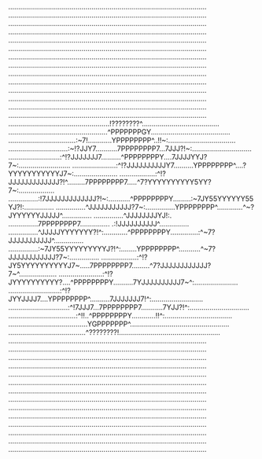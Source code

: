 
....................................................................................................
....................................................................................................
....................................................................................................
....................................................................................................
....................................................................................................
....................................................................................................
....................................................................................................
....................................................................................................
....................................................................................................
....................................................................................................
....................................................................................................
....................................................................................................
....................................................................................................
....................................................................................................
...................................................!????????^.......................................
..................................................^PPPPPPPGY........................................
..................................:~7!............YPPPPPPPP^..!!~:..................................
..............................:~!?JJY7...........7PPPPPPPP7...7JJJ?!~:..............................
..........................:^!?JJJJJJJ7..........^PPPPPPPPY....7JJJJYYJ?7~:..........................
......................:^!?JJJJJJJJJJY7..........YPPPPPPPP^....?YYYYYYYYYYYJ7~:......................
..................:^!?JJJJJJJJJJJJJ?!^.........7PPPPPPPP7.....^7?YYYYYYYYYY5YY?7~:..................
...............:!7JJJJJJJJJJJJJ?!~:...........^PPPPPPPPY.........:~7JY55YYYYYY55YJ?!:...............
...............^JJJJJJJJJJJ?7~:...............YPPPPPPPP^.............^~?JYYYYYYJJJJJ^...............
...............^JJJJJJJJYJ!:. ...............7PPPPPPPP7............... .:!JJJJJJJJJJ^...............
...............^JJJJJYYYYYYY?!^:............^PPPPPPPPY..............:^~7?JJJJJJJJJJJ^...............
...............:~7JY55YYYYYYYYYJ?!^:........YPPPPPPPP^...........^~7?JJJJJJJJJJJJ?7~:...............
..................:^!?JY5YYYYYYYYYYJ7~.....7PPPPPPPP7.........^7?JJJJJJJJJJJJ?7~^...................
......................:^!?JYYYYYYYYYY?....^PPPPPPPPY..........7YJJJJJJJJJJ7~^:......................
..........................:^!?JYYJJJJ7....YPPPPPPPP^..........7JJJJJJJ7!^:..........................
..............................:^!7JJJ7...7PPPPPPPP7...........7YJJ?!^:..............................
..................................:^!!..^PPPPPPPPY............!!^:..................................
........................................YGPPPPPPP^..................................................
.......................................^????????!...................................................
....................................................................................................
....................................................................................................
....................................................................................................
....................................................................................................
....................................................................................................
....................................................................................................
....................................................................................................
....................................................................................................
....................................................................................................
....................................................................................................
....................................................................................................
....................................................................................................
....................................................................................................
....................................................................................................
